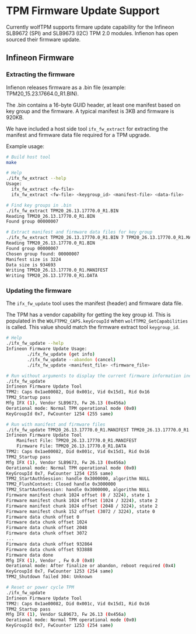 # TPM Firmware Update Support

Currently wolfTPM supports firmare update capability for the Infineon SLB9672 (SPI) and SLB9673 (I2C) TPM 2.0 modules. Infienon has open sourced their firmware update.

## Infineon Firmware

### Extracting the firmware

Infienon releases firmware as a .bin file (example: TPM20_15.23.17664.0_R1.BIN).

The .bin contains a 16-byte GUID header, at least one manifest based on key group and the firmware. A typical manifest is 3KB and firmware is 920KB.

We have included a host side tool `ifx_fw_extract` for extracting the manifest and firmware data file required for a TPM upgrade.

Example usage:

```sh
# Build host tool
make

# Help
./ifx_fw_extract --help
Usage:
  ifx_fw_extract <fw-file>
  ifx_fw_extract <fw-file> <keygroup_id> <manifest-file> <data-file>

# Find key groups in .bin
./ifx_fw_extract TPM20_26.13.17770.0_R1.BIN
Reading TPM20_26.13.17770.0_R1.BIN
Found group 00000007

# Extract manifest and firmware data files for key group
./ifx_fw_extract TPM20_26.13.17770.0_R1.BIN 7 TPM20_26.13.17770.0_R1.MANIFEST TPM20_26.13.17770.0_R1.DATA
Reading TPM20_26.13.17770.0_R1.BIN
Found group 00000007
Chosen group found: 00000007
Manifest size is 3224
Data size is 934693
Writing TPM20_26.13.17770.0_R1.MANIFEST
Writing TPM20_26.13.17770.0_R1.DATA
```

### Updating the firmware

The `ifx_fw_update` tool uses the manifest (header) and firmware data file.

The TPM has a vendor capability for getting the key group id. This is populated in the `WOLFTPM2_CAPS.keyGroupId` when `wolfTPM2_GetCapabilities` is called. This value should match the firmware extract tool `keygroup_id`.

```sh
# Help
./ifx_fw_update --help
Infineon Firmware Update Usage:
        ./ifx_fw_update (get info)
        ./ifx_fw_update --abandon (cancel)
        ./ifx_fw_update <manifest_file> <firmware_file>

# Run without arguments to display the current firmware information including key group id and operational mode
./ifx_fw_update
Infineon Firmware Update Tool
TPM2: Caps 0x1ae00082, Did 0x001c, Vid 0x15d1, Rid 0x16
TPM2_Startup pass
Mfg IFX (1), Vendor SLB9673, Fw 26.13 (0x456a)
Oerational mode: Normal TPM operational mode (0x0)
KeyGroupId 0x7, FwCounter 1254 (255 same)

# Run with manifest and firmware files
./ifx_fw_update TPM20_26.13.17770.0_R1.MANIFEST TPM20_26.13.17770.0_R1.DATA
Infineon Firmware Update Tool
	Manifest File: TPM20_26.13.17770.0_R1.MANIFEST
	Firmware File: TPM20_26.13.17770.0_R1.DATA
TPM2: Caps 0x1ae00082, Did 0x001c, Vid 0x15d1, Rid 0x16
TPM2_Startup pass
Mfg IFX (1), Vendor SLB9673, Fw 26.13 (0x456a)
Oerational mode: Normal TPM operational mode (0x0)
KeyGroupId 0x7, FwCounter 1254 (255 same)
TPM2_StartAuthSession: handle 0x3000000, algorithm NULL
TPM2_FlushContext: Closed handle 0x3000000
TPM2_StartAuthSession: handle 0x3000000, algorithm NULL
Firmware manifest chunk 1024 offset (0 / 3224), state 1
Firmware manifest chunk 1024 offset (1024 / 3224), state 2
Firmware manifest chunk 1024 offset (2048 / 3224), state 2
Firmware manifest chunk 152 offset (3072 / 3224), state 0
Firmware data chunk offset 0
Firmware data chunk offset 1024
Firmware data chunk offset 2048
Firmware data chunk offset 3072
...
Firmware data chunk offset 932864
Firmware data chunk offset 933888
Firmware data done
Mfg IFX (1), Vendor , Fw 0.0 (0x0)
Oerational mode: After finalize or abandon, reboot required (0x4)
KeyGroupId 0x7, FwCounter 1253 (254 same)
TPM2_Shutdown failed 304: Unknown

# Reset or power cycle TPM
./ifx_fw_update
Infineon Firmware Update Tool
TPM2: Caps 0x1ae00082, Did 0x001c, Vid 0x15d1, Rid 0x16
TPM2_Startup pass
Mfg IFX (1), Vendor SLB9673, Fw 26.13 (0x456a)
Oerational mode: Normal TPM operational mode (0x0)
KeyGroupId 0x7, FwCounter 1253 (254 same)
```
